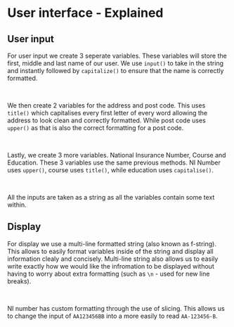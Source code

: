 # User interface - Explained

## User input

For user input we create 3 seperate variables. These variables will store the first, middle and last name of our user. We use `input()` to take in the string and instantly followed by `capitalize()` to ensure that the name is correctly formatted.

</br>

We then create 2 variables for the address and post code. This uses `title()` which capitalises every first letter of every word allowing the address to look clean and correctly formatted. While post code uses `upper()` as that is also the correct formatting for a post code.

</br>

Lastly, we create 3 more variables. National Insurance Number, Course and Education. These 3 variables use the same previous methods. NI Number uses `upper()`, course uses `title()`, while education uses `capitalise()`.

</br>

All the inputs are taken as a string as all the variables contain some text within.

## Display

For display we use a multi-line formatted string (also known as f-string). This allows to easily format variables inside of the string and display all information clealy and concisely. Multi-line string also allows us to easily write exactly how we would like the infromation to be displayed without having to worry about extra formatting (such as `\n` - used for new line breaks).

</br>

NI number has custom formatting through the use of slicing. This allows us to change the input of `AA123456BB` into a more easily to read `AA-123456-B`.

